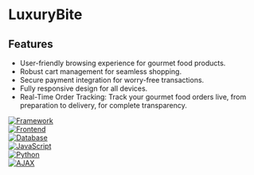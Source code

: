 
# LuxuryBite




## Features

- User-friendly browsing experience for gourmet food products.  
- Robust cart management for seamless shopping.  
- Secure payment integration for worry-free transactions.  
- Fully responsive design for all devices.
- Real-Time Order Tracking: Track your gourmet food orders live, from preparation to delivery, for complete transparency.

[![Framework](https://img.shields.io/badge/Framework-Django-blue)](https://www.djangoproject.com/)  
[![Frontend](https://img.shields.io/badge/Frontend-TailwindCSS-orange)](https://tailwindcss.com/)  
[![Database](https://img.shields.io/badge/Database-PostgreSQL-blue)](https://www.postgresql.org/)  
[![JavaScript](https://img.shields.io/badge/Language-JavaScript-yellow)](https://www.javascript.com/)  
[![Python](https://img.shields.io/badge/Language-Python-blue)](https://www.python.org/)  
[![AJAX](https://img.shields.io/badge/Tech-AJAX-green)](https://www.ajax.org/)
